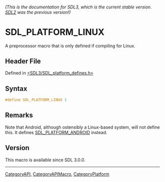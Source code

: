 ###### (This is the documentation for SDL3, which is the current stable version. [SDL2](https://wiki.libsdl.org/SDL2/) was the previous version!)
# SDL_PLATFORM_LINUX

A preprocessor macro that is only defined if compiling for Linux.

## Header File

Defined in [<SDL3/SDL_platform_defines.h>](https://github.com/libsdl-org/SDL/blob/main/include/SDL3/SDL_platform_defines.h)

## Syntax

```c
#define SDL_PLATFORM_LINUX 1
```

## Remarks

Note that Android, although ostensibly a Linux-based system, will not
define this. It defines [SDL_PLATFORM_ANDROID](SDL_PLATFORM_ANDROID)
instead.

## Version

This macro is available since SDL 3.0.0.

----
[CategoryAPI](CategoryAPI), [CategoryAPIMacro](CategoryAPIMacro), [CategoryPlatform](CategoryPlatform)

